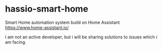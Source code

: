 # hassio-smart-home
Smart Home automation system build on Home Assistant https://www.home-assistant.io/

I am not an active developer, but i will be sharing solutions to issues which i am facing.

